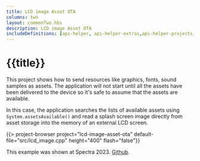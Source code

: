 ```yaml
---
title: LCD image Asset OTA
columns: two
layout: commonTwo.hbs
description: LCD image Asset OTA
includeDefinitions: [api-helper, api-helper-extras,api-helper-projects,ble-serial,zip]
---
```


# {{title}}


This project shows how to send resources like graphics, fonts, sound samples as assets. The application will not start until all the assets have been delivered to the device so it's safe to assume that the assets are available.

In this case, the application searches the lists of available assets using `System.assetsAvailable()` and read a splash screen image directly from asset storage into the memory of an external LCD screen.

{{> project-browser project="lcd-image-asset-ota" default-file="src/lcd_image.cpp" height="400" flash="false"}}


This example was shown at Spectra 2023. [Github](https://github.com/particle-iot/asset-ota-examples).

